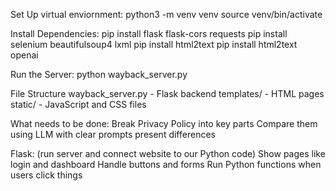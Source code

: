 Set Up virtual enviornment: 
    python3 -m venv venv
    source venv/bin/activate

Install Dependencies:
    pip install flask flask-cors requests
    pip install selenium beautifulsoup4 lxml
    pip install html2text
    pip install html2text openai


Run the Server: 
    python wayback_server.py


File Structure
    wayback_server.py - Flask backend
    templates/ - HTML pages
    static/ - JavaScript and CSS files


What needs to be done: 
    Break Privacy Policy into key parts 
    Compare them using LLM with clear prompts 
    present differences 
    
    
Flask: (run server and connect website to our Python code)
    Show pages like login and dashboard
    Handle buttons and forms
    Run Python functions when users click things